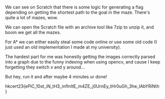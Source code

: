 We can see on Scratch that there is some logic for generating a flag depending on getting the shortest path to the goal in the maze. There's quite a lot of mazes, wow.

We can open the Scratch file with an archive tool like 7zip to unzip it, and boom we get all the mazes.

For A\* we can either easily steal some code online or use some old code (I just used an old implementation I made at my university).

The hardest part for me was honestly getting the images correctly parsed into a graph due to the funny indexing when using opencv, and cause I keep forgetting they switch x and y around...

But hey, run it and after maybe 4 minutes ur done!


hkcert23{ePiC_10st_iN_tH3_infInItE_m4ZE_j0UrnEy_tHr0uGh_3he_lAbYRiNth}